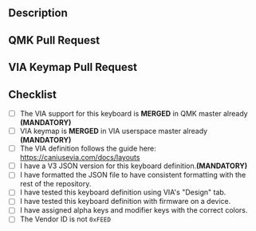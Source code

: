 <!--- Provide a general summary of your changes in the title above. -->

<!--- This template is entirely optional and can be removed, but is here to help both you and us. -->
<!--- Anything on lines wrapped in comments like these will not show up in the final text. -->

## Description

<!--- Describe your changes in detail here. -->

## QMK Pull Request

<!--- VIA support for new keyboards MUST be in QMK master already -->

<!--- Add link to QMK Pull Request here. -->

<!--- THIS IS MANDATORY. -->

<!--- IF THERE IS NO LINK TO SHOW VIA SUPPORT IS IN QMK MASTER ALREADY, -->
<!--- THIS PR WILL BE CLOSED IMMEDIATELY FOR WORKFLOW REASONS.  -->

## VIA Keymap Pull Request

<!--- Add your VIA keymap PR here -->
<!--- PR to https://github.com/the-via/qmk_userspace_via/pulls -->

<!--- IF THERE IS NO LINK TO SHOW VIA KEYMAP PR, -->
<!--- THIS PR WILL BE CLOSED IMMEDIATELY FOR WORKFLOW REASONS.  -->

## Checklist

<!--- Put an `x` in all the boxes that apply. -->

- [ ] The VIA support for this keyboard is **MERGED** in QMK master already **(MANDATORY)**
- [ ] VIA keymap is **MERGED** in VIA userspace master already **(MANDATORY)**
- [ ] The VIA definition follows the guide here: https://caniusevia.com/docs/layouts
- [ ] I have a V3 JSON version for this keyboard definition.**(MANDATORY)**
- [ ] I have formatted the JSON file to have consistent formatting with the rest of the repository.
- [ ] I have tested this keyboard definition using VIA's "Design" tab.
- [ ] I have tested this keyboard definition with firmware on a device.
- [ ] I have assigned alpha keys and modifier keys with the correct colors.
- [ ] The Vendor ID is not `0xFEED`
